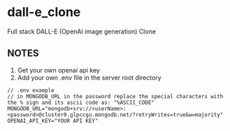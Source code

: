 # dall-e_clone
Full stack DALL-E (OpenAI image generation) Clone

## NOTES
1. Get your own openai api key
2. Add your own .env file in the server root directory
```
// .env example
// in MONGODB_URL in the password replace the special characters with the % sign and its ascii code as: "%ASCII_CODE"
MONGODB_URL="mongodb+srv://<userName>:<password>@cluster0.glpccgu.mongodb.net/?retryWrites=true&w=majority"
OPENAI_API_KEY="YOUR API KEY"

```
